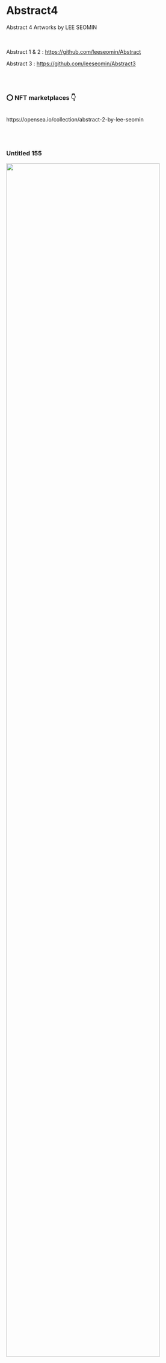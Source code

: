 # Abstract4
Abstract 4 Artworks by LEE SEOMIN

  <br/><br/>
Abstract 1 & 2 : https://github.com/leeseomin/Abstract

Abstract 3     : https://github.com/leeseomin/Abstract3 


 <br/><br/>
 
 ### :o: NFT marketplaces  :point_down:


 <br/>
https://opensea.io/collection/abstract-2-by-lee-seomin

 <br/><br/>
 
 
 ### Untitled 155

 <img src="https://github.com/leeseomin/Abstract4/blob/main/art/Untitled155.png" width="90%">    
 
 <br/><br/>
 
### Untitled 157

 <img src="https://github.com/leeseomin/Abstract4/blob/main/art/Untitled157.png" width="90%">    
 
 <br/><br/>

### Untitled 158

 <img src="https://github.com/leeseomin/Abstract4/blob/main/art/Untitled158.png" width="80%">    
 
 <br/><br/>
 
 
### Untitled 159

 <img src="https://github.com/leeseomin/Abstract4/blob/main/art/Untitled159.png" width="80%">    
 
 <br/><br/> 
 
 
### Untitled 160

 <img src="https://github.com/leeseomin/Abstract4/blob/main/art/Untitled160.png" width="80%">    
 
 <br/><br/> 
 

### Untitled 161

 <img src="https://github.com/leeseomin/Abstract4/blob/main/art/Untitled161.png" width="80%">    
 
 <br/><br/> 
 

### Untitled 163

 <img src="https://github.com/leeseomin/Abstract4/blob/main/art/Untitled163.png" width="80%">    
 
 <br/><br/> 
 
 
### Untitled 165

 <img src="https://github.com/leeseomin/Abstract4/blob/main/art/Untitled165.png" width="80%">    
 
 <br/><br/> 



### Untitled 166 : The birth of the void

 <img src="https://github.com/leeseomin/Abstract4/blob/main/art/Untitled166.png" width="80%">    
 
 <br/><br/> 

### Untitled 168

 <img src="https://github.com/leeseomin/Abstract4/blob/main/art/Untitled168.png" width="80%">    
 
 <br/><br/> 
 
### Untitled 169

 <img src="https://github.com/leeseomin/Abstract4/blob/main/art/Untitled169.png" width="80%">    
 
 <br/><br/> 
 
### Untitled 171

 <img src="https://github.com/leeseomin/Abstract4/blob/main/art/Untitled171.png" width="80%">    
 
 <br/><br/> 
 
 
 
 ### Author and Creator
 
 LEE SEOMIN
 
 https://linktr.ee/techne_0_1
   <br/> 
 https://github.com/leeseomin 
  <br/> 
 https://twitter.com/Techne_0_1
 <br/><br/>
 
